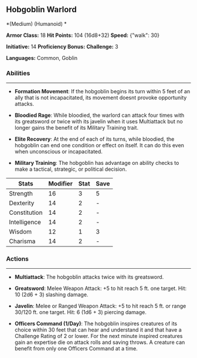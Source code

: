 ## Hobgoblin Warlord
*(Medium) (Humanoid) *

**Armor Class:** 18
**Hit Points:** 104 (16d8+32)
**Speed:** {"walk": 30}

**Initiative:** 14
**Proficiency Bonus:**
**Challenge:** 3

**Languages:** Common, Goblin

### Abilities
 --- 
- **Formation Movement**: If the hobgoblin begins its turn within 5 feet of an ally that is not incapacitated, its movement doesnt provoke opportunity attacks.

- **Bloodied Rage**: While bloodied, the warlord can attack four times with its greatsword or twice with its javelin when it uses Multiattack but no longer gains the benefit of its Military Training trait.

- **Elite Recovery**: At the end of each of its turns, while bloodied, the hobgoblin can end one condition or effect on itself. It can do this even when unconscious or incapacitated.

- **Military Training**: The hobgoblin has advantage on ability checks to make a tactical, strategic, or political decision.



| Stats | Modifier | Stat | Save
| ---- | ---- | ---- | ---- |
| Strength | 16 | 3 | 5 |
| Dexterity | 14 | 2 | - |
| Constitution | 14 | 2 | - |
| Intelligence | 14 | 2 | - |
| Wisdom | 12 | 1 | 3 |
| Charisma | 14 | 2 | - |

### Actions
 --- 
- **Multiattack**: The hobgoblin attacks twice with its greatsword.

- **Greatsword**: Melee Weapon Attack: +5 to hit  reach 5 ft.  one target. Hit: 10 (2d6 + 3) slashing damage.

- **Javelin**: Melee or Ranged Weapon Attack: +5 to hit  reach 5 ft. or range 30/120 ft.  one target. Hit: 6 (1d6 + 3) piercing damage.

- **Officers Command (1/Day)**: The hobgoblin inspires creatures of its choice within 30 feet that can hear and understand it and that have a Challenge Rating of 2 or lower. For the next minute  inspired creatures gain an expertise die on attack rolls and saving throws. A creature can benefit from only one Officers Command at a time.


